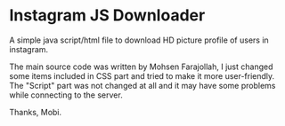 # Instagram JS Downloader
A simple java script/html file to download HD picture profile of users in instagram.

The main source code was written by Mohsen Farajollah,
I just changed some items included in CSS part and tried to make it more user-friendly. 
The "Script" part was not changed at all and it may have some problems while connecting to the server.

Thanks, Mobi.




